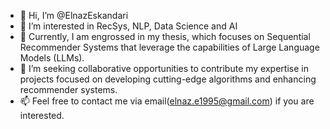 - 👋 Hi, I’m @ElnazEskandari
- 👀 I’m interested in RecSys, NLP, Data Science and AI
- 🌱 Currently, I am engrossed in my thesis, which focuses on Sequential Recommender Systems that leverage the capabilities of Large Language Models (LLMs).
- 💞️ I’m seeking collaborative opportunities to contribute my expertise in projects focused on developing cutting-edge algorithms and enhancing recommender systems.
- 📫 Feel free to contact me via email(elnaz.e1995@gmail.com) if you are interested.

<!---
ElnazEskandari/ElnazEskandari is a ✨ special ✨ repository because its `README.md` (this file) appears on your GitHub profile.
You can click the Preview link to take a look at your changes.
--->
